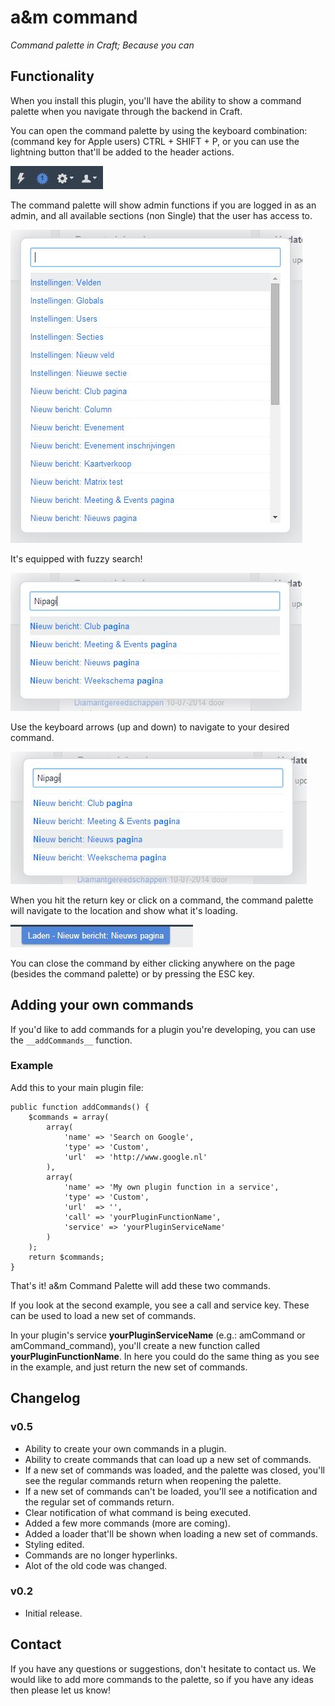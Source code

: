 # a&m command

_Command palette in Craft; Because you can_

## Functionality

When you install this plugin, you'll have the ability to show a command palette when you navigate through the backend in Craft.

You can open the command palette by using the keyboard combination: (command key for Apple users) CTRL + SHIFT + P, or you can use the lightning button that'll be added to the header actions.

![Header actions](https://raw.githubusercontent.com/am-impact/am-impact.github.io/master/img/readme/amcommand/header-actions.jpg "Header Actions")

The command palette will show admin functions if you are logged in as an admin, and all available sections (non Single) that the user has access to.

![Command palette](https://raw.githubusercontent.com/am-impact/am-impact.github.io/master/img/readme/amcommand/command.jpg "Command Palette")

It's equipped with fuzzy search!

![Fuzzy search](https://raw.githubusercontent.com/am-impact/am-impact.github.io/master/img/readme/amcommand/fuzzy-search.jpg "Fuzzy Search")

Use the keyboard arrows (up and down) to navigate to your desired command.

![Focus](https://raw.githubusercontent.com/am-impact/am-impact.github.io/master/img/readme/amcommand/focus.jpg "Focus")

When you hit the return key or click on a command, the command palette will navigate to the location and show what it's loading.

![Loading](https://raw.githubusercontent.com/am-impact/am-impact.github.io/master/img/readme/amcommand/loading.jpg "Loading")

You can close the command by either clicking anywhere on the page (besides the command palette) or by pressing the ESC key.

## Adding your own commands

If you'd like to add commands for a plugin you're developing, you can use the `__addCommands__` function.

### Example

Add this to your main plugin file:
```
public function addCommands() {
    $commands = array(
        array(
            'name' => 'Search on Google',
            'type' => 'Custom',
            'url'  => 'http://www.google.nl'
        ),
        array(
            'name' => 'My own plugin function in a service',
            'type' => 'Custom',
            'url'  => '',
            'call' => 'yourPluginFunctionName',
            'service' => 'yourPluginServiceName'
        )
    );
    return $commands;
}
```

That's it! a&m Command Palette will add these two commands.

If you look at the second example, you see a call and service key. These can be used to load a new set of commands.

In your plugin's service __yourPluginServiceName__ (e.g.: amCommand or amCommand_command), you'll create a new function called __yourPluginFunctionName__. In here you could do the same thing as you see in the example, and just return the new set of commands.

## Changelog

### v0.5

- Ability to create your own commands in a plugin.
- Ability to create commands that can load up a new set of commands.
- If a new set of commands was loaded, and the palette was closed, you'll see the regular commands return when reopening the palette.
- If a new set of commands can't be loaded, you'll see a notification and the regular set of commands return.
- Clear notification of what command is being executed.
- Added a few more commands (more are coming).
- Added a loader that'll be shown when loading a new set of commands.
- Styling edited.
- Commands are no longer hyperlinks.
- Alot of the old code was changed.

### v0.2

- Initial release.

## Contact

If you have any questions or suggestions, don't hesitate to contact us. We would like to add more commands to the palette, so if you have any ideas then please let us know!
